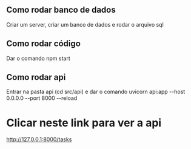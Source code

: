 ## Como rodar banco de dados

Criar um server, criar um banco de dados e rodar o arquivo sql

## Como rodar código

Dar o comando npm start


## Como rodar api

Entrar na pasta api (cd src/api) e dar o comando uvicorn api:app --host 0.0.0.0 --port 8000 --reload

# Clicar neste link para ver a api
http://127.0.0.1:8000/tasks
